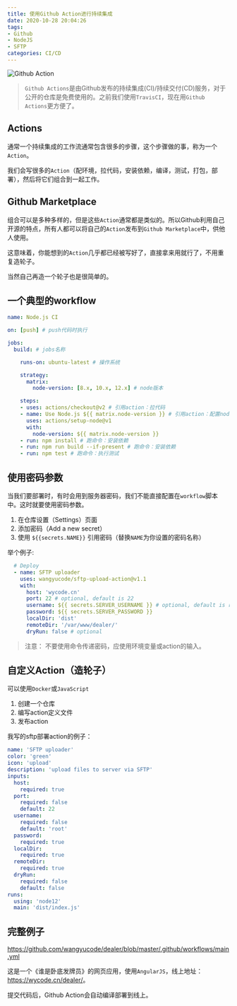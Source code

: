 ```yaml
---
title: 使用Github Action进行持续集成
date: 2020-10-28 20:04:26
tags: 
- Github
- NodeJS
- SFTP
categories: CI/CD
---
```


![Github Action](https://www.wangbase.com/blogimg/asset/201909/bg2019091201.jpg)

> `Github Actions`是由Github发布的持续集成(CI)/持续交付(CD)服务，对于公开的仓库是免费使用的。之前我们使用`TravisCI`，现在用`Github Actions`更方便了。

<!-- more -->

## Actions

通常一个持续集成的工作流通常包含很多的步骤，这个步骤做的事，称为一个`Action`。

我们会写很多的`Action`（配环境，拉代码，安装依赖，编译，测试，打包，部署），然后将它们组合到一起工作。

## Github Marketplace

组合可以是多种多样的，但是这些`Action`通常都是类似的。所以Github利用自己开源的特点，所有人都可以将自己的`Action`发布到`Github Marketplace`中，供他人使用。

这意味着，你能想到的`Action`几乎都已经被写好了，直接拿来用就行了，不用重复造轮子。

当然自己再造一个轮子也是很简单的。

## 一个典型的workflow

```yml
name: Node.js CI

on: [push] # push代码时执行

jobs:
  build: # jobs名称

    runs-on: ubuntu-latest # 操作系统

    strategy:
      matrix:
        node-version: [8.x, 10.x, 12.x] # node版本

    steps:
    - uses: actions/checkout@v2 # 引用action：拉代码
    - name: Use Node.js ${{ matrix.node-version }} # 引用action：配置node环境
      uses: actions/setup-node@v1
      with:
        node-version: ${{ matrix.node-version }}
    - run: npm install # 跑命令：安装依赖
    - run: npm run build --if-present # 跑命令：安装依赖
    - run: npm test # 跑命令：执行测试
```

## 使用密码参数

当我们要部署时，有时会用到服务器密码，我们不能直接配置在`workflow`脚本中。这时就要使用密码参数。

1. 在仓库设置（Settings）页面
2. 添加密码（Add a new secret）
3. <span v-pre>使用 `${{secrets.NAME}}` 引用密码（替换`NAME`为你设置的密码名称）</span>

举个例子:

```yml
  # Deploy
  - name: SFTP uploader
    uses: wangyucode/sftp-upload-action@v1.1
    with:
      host: 'wycode.cn'
      port: 22 # optional, default is 22 
      username: ${{ secrets.SERVER_USERNAME }} # optional, default is root
      password: ${{ secrets.SERVER_PASSWORD }} 
      localDir: 'dist'
      remoteDir: '/var/www/dealer/'
      dryRun: false # optional
```

> 注意： 不要使用命令传递密码，应使用环境变量或action的输入。

## 自定义Action（造轮子）

可以使用`Docker`或`JavaScript`

1. 创建一个仓库
2. 编写action定义文件
3. 发布action

我写的sftp部署action的例子：

```yml
name: 'SFTP uploader'
color: 'green'
icon: 'upload'
description: 'upload files to server via SFTP'
inputs:
  host:
    required: true
  port:
    required: false
    default: 22
  username:
    required: false
    default: 'root'
  password:
    required: true
  localDir:
    required: true
  remoteDir:
    required: true
  dryRun:
    required: false
    default: false
runs:
  using: 'node12'
  main: 'dist/index.js'
```

## 完整例子

<https://github.com/wangyucode/dealer/blob/master/.github/workflows/main.yml>

这是一个《谁是卧底发牌员》的网页应用，使用`AngularJS`，线上地址：<https://wycode.cn/dealer/>。

提交代码后，Github Action会自动编译部署到线上。
